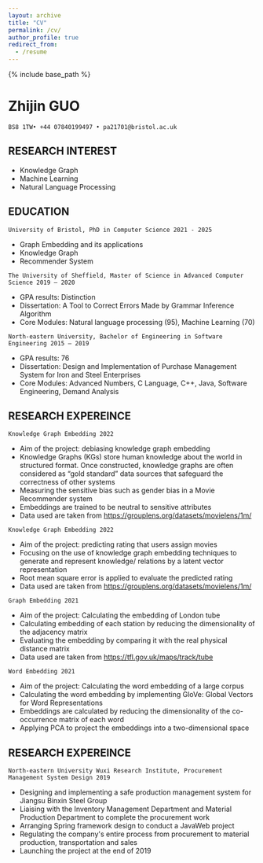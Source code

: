 ```yaml
---
layout: archive
title: "CV"
permalink: /cv/
author_profile: true
redirect_from:
  - /resume
---
```


{% include base_path %}

# Zhijin GUO

```
BS8 1TW• +44 07840199497 • pa21701@bristol.ac.uk
```
## RESEARCH INTEREST

- Knowledge Graph
- Machine Learning
- Natural Language Processing

## EDUCATION

```
University of Bristol, PhD in Computer Science 2021 - 2025
```
- Graph Embedding and its applications
- Knowledge Graph
- Recommender System

```
The University of Sheffield, Master of Science in Advanced Computer Science 2019 – 2020
```
- GPA results: Distinction
- Dissertation: A Tool to Correct Errors Made by Grammar Inference Algorithm
- Core Modules: Natural language processing (95), Machine Learning (70)

```
North-eastern University, Bachelor of Engineering in Software Engineering 2015 – 2019
```
- GPA results: 76
- Dissertation: Design and Implementation of Purchase Management System for Iron and Steel
    Enterprises
- Core Modules: Advanced Numbers, C Language, C++, Java, Software Engineering, Demand Analysis

## RESEARCH EXPEREINCE

```
Knowledge Graph Embedding 2022
```
- Aim of the project: debiasing knowledge graph embedding
- Knowledge Graphs (KGs) store human knowledge about the world in structured format. Once
    constructed, knowledge graphs are often considered as “gold standard” data sources that
    safeguard the correctness of other systems
- Measuring the sensitive bias such as gender bias in a Movie Recommender system
- Embeddings are trained to be neutral to sensitive attributes
- Data used are taken from https://grouplens.org/datasets/movielens/1m/

```
Knowledge Graph Embedding 2022
```
- Aim of the project: predicting rating that users assign movies
- Focusing on the use of knowledge graph embedding techniques to generate and represent
    knowledge/ relations by a latent vector representation
- Root mean square error is applied to evaluate the predicted rating
- Data used are taken from https://grouplens.org/datasets/movielens/1m/

```
Graph Embedding 2021
```
- Aim of the project: Calculating the embedding of London tube
- Calculating embedding of each station by reducing the dimensionality of the adjacency matrix
- Evaluating the embedding by comparing it with the real physical distance matrix
- Data used are taken from https://tfl.gov.uk/maps/track/tube

```
Word Embedding 2021
```
- Aim of the project: Calculating the word embedding of a large corpus
- Calculating the word embedding by implementing GloVe: Global Vectors for Word Representations
- Embeddings are calculated by reducing the dimensionality of the co-occurrence matrix of each
    word
- Applying PCA to project the embeddings into a two-dimensional space

## RESEARCH EXPEREINCE
```
North-eastern University Wuxi Research Institute, Procurement Management System Design 2019
```
- Designing and implementing a safe production management system for Jiangsu Binxin Steel Group
- Liaising with the Inventory Management Department and Material Production Department to
    complete the procurement work
- Arranging Spring framework design to conduct a JavaWeb project
- Regulating the company's entire process from procurement to material production, transportation
    and sales
- Launching the project at the end of 2019

```

